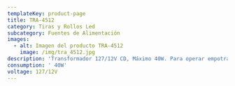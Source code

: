 ```yaml
---
templateKey: product-page
title: TRA-4512
category: Tiras y Rollos Led
subcategory: Fuentes de Alimentación
images:
  - alt: Imagen del producto TRA-4512
    image: /img/tra_4512.jpg
description: 'Transformador 127/12V CD, Máximo 40W. Para operar empotrados QUARK'
consumption: ' 40W'
voltage: 127/12V
---
```


